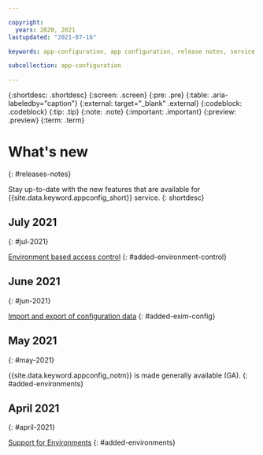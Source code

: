 ```yaml
---

copyright:
  years: 2020, 2021
lastupdated: "2021-07-16"

keywords: app-configuration, app configuration, release notes, service updates, service bulletin,

subcollection: app-configuration

---
```


{:shortdesc: .shortdesc}
{:screen: .screen}
{:pre: .pre}
{:table: .aria-labeledby="caption"}
{:external: target="_blank" .external}
{:codeblock: .codeblock}
{:tip: .tip}
{:note: .note}
{:important: .important}
{:preview: .preview}
{:term: .term}

# What's new
{: #releases-notes}

Stay up-to-date with the new features that are available for {{site.data.keyword.appconfig_short}} service.
{: shortdesc}

## July 2021
{: #jul-2021}

[Environment based access control](/docs/app-configuration?topic=app-configuration-ac-service-access-level-management)
{: #added-environment-control}

## June 2021
{: #jun-2021}

[Import and export of configuration data](/docs/app-configuration?topic=app-configuration-ac-offline)
{: #added-exim-config}

## May 2021
{: #may-2021}

{{site.data.keyword.appconfig_notm}} is made generally available (GA).
{: #added-environments}

## April 2021
{: #april-2021}

[Support for Environments](/docs/app-configuration?topic=app-configuration-ac-environments)
{: #added-environments}
